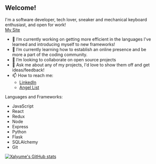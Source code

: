 ## Welcome!

I'm a software developer, tech lover, sneaker and mechanical keyboard enthusiast, and open for work!
</br>
[My Site](https://williamjang.dev/)

* 🔭 I’m currently working on getting more efficient in the languages I've learned and introducing myself to new frameworks!
* 🌱 I’m currently learning how to establish an online presence and be more a part of the coding community.
* 👯 I’m looking to collaborate on open source projects
* 💬 Ask me about any of my projects, I'd love to show them off and get ideas/feedback!
* 📫 How to reach me: 
  * [LinkedIn](https://www.linkedin.com/in/william-h-jang/)
  * [Angel List](https://angel.co/u/william-jang-1)

Languages and Frameworks:
* JavaScript
* React
* Redux
* Node
* Express
* Python
* Flask
* SQLAlchemy
* Git


[![Xalyume's GitHub stats](https://github-readme-stats.vercel.app/api?username=xalyume)](https://github.com/anuraghazra/github-readme-stats)

